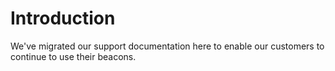 # Introduction

We've migrated our support documentation here to enable our customers to continue to use their beacons.

